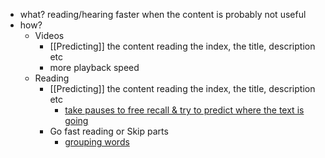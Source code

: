 - what? reading/hearing faster when the content is probably not useful
- how?
	- Videos
		- [[Predicting]] the content reading the index, the title, description etc
		- more playback speed
	- Reading
		- [[Predicting]] the content reading the index, the title, description etc
			- [take pauses to free recall & try to predict where the text is going](https://youtu.be/f1k4eXELEIE?t=772)
		- Go fast reading or Skip parts
			- [grouping words](https://youtu.be/f1k4eXELEIE?t=547)